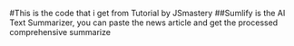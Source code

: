 #This is the code that i get from Tutorial by JSmastery
##Sumlify is the AI Text Summarizer, you can paste the news article and get the processed comprehensive summarize
